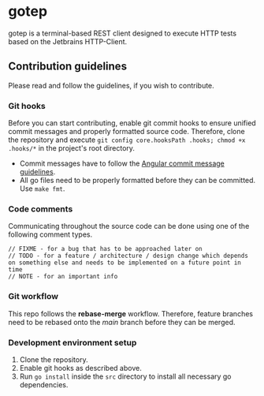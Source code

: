 # gotep
gotep is a terminal-based REST client designed to execute HTTP tests based on the Jetbrains HTTP-Client.

## Contribution guidelines
Please read and follow the guidelines, if you wish to contribute.

### Git hooks
Before you can start contributing, enable git commit hooks to ensure unified commit messages and properly formatted source code.
Therefore, clone the repository and execute `git config core.hooksPath .hooks; chmod +x .hooks/*` in the project's root directory.

* Commit messages have to follow the [Angular commit message guidelines](https://github.com/angular/angular/blob/master/CONTRIBUTING.md#-commit-message-format).
* All go files need to be properly formatted before they can be committed. Use `make fmt`.

### Code comments
Communicating throughout the source code can be done using one of the following comment types.

```golang
// FIXME - for a bug that has to be approached later on
// TODO - for a feature / architecture / design change which depends on something else and needs to be implemented on a future point in time
// NOTE - for an important info
```

### Git workflow
This repo follows the **rebase-merge** workflow. Therefore, feature branches need to be rebased onto the *main* branch before they can be merged.

### Development environment setup
1. Clone the repository.
2. Enable git hooks as described above.
3. Run `go install` inside the `src` directory to install all necessary go dependencies.

